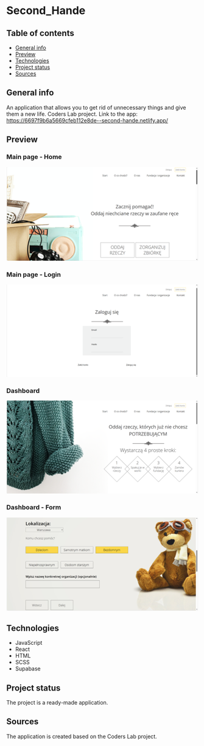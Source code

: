 # Second_Hande 

## Table of contents
* [General info](#general-info)
* [Preview](#preview)
* [Technologies](#technologies)
* [Project status](#project-status)
* [Sources](#sources)

## General info
An application that allows you to get rid of unnecessary things and give them a new life. Coders Lab project. 
Link to the app: https://6697f9b6a5669cfeb112e8de--second-hande.netlify.app/

## Preview
### Main page - Home
![Main page - Home](src/assets/screen_1.png)

### Main page - Login
![Main page - Login](src/assets/screen_2.png)

### Dashboard
![Dashboard](src/assets/screen_3.png)

### Dashboard - Form
![Dashboard - Form](src/assets/screen_4.png)

## Technologies
* JavaScript
* React
* HTML
* SCSS
* Supabase

## Project status
The project is a ready-made application.

## Sources
The application is created based on the Coders Lab project.